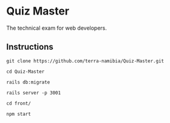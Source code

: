 # Quiz Master

The technical exam for web developers.


## Instructions
```git clone https://github.com/terra-namibia/Quiz-Master.git```

```cd Quiz-Master```

```rails db:migrate```

```rails server -p 3001```

```cd front/```

```npm start```



